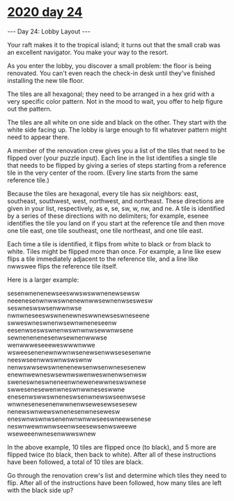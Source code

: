# [2020 day 24](https://adventofcode.com/2020/day/24)

--- Day 24: Lobby Layout ---

Your raft makes it to the tropical island; it turns out that the small crab was an excellent navigator. You make your way to the resort.



As you enter the lobby, you discover a small problem: the floor is being renovated. You can't even reach the check-in desk until they've finished installing the new tile floor.



The tiles are all hexagonal; they need to be arranged in a hex grid with a very specific color pattern. Not in the mood to wait, you offer to help figure out the pattern.



The tiles are all white on one side and black on the other. They start with the white side facing up. The lobby is large enough to fit whatever pattern might need to appear there.



A member of the renovation crew gives you a list of the tiles that need to be flipped over (your puzzle input). Each line in the list identifies a single tile that needs to be flipped by giving a series of steps starting from a reference tile in the very center of the room. (Every line starts from the same reference tile.)



Because the tiles are hexagonal, every tile has six neighbors: east, southeast, southwest, west, northwest, and northeast. These directions are given in your list, respectively, as e, se, sw, w, nw, and ne. A tile is identified by a series of these directions with no delimiters; for example, esenee identifies the tile you land on if you start at the reference tile and then move one tile east, one tile southeast, one tile northeast, and one tile east.



Each time a tile is identified, it flips from white to black or from black to white. Tiles might be flipped more than once. For example, a line like esew flips a tile immediately adjacent to the reference tile, and a line like nwwswee flips the reference tile itself.



Here is a larger example:



sesenwnenenewseeswwswswwnenewsewsw\
neeenesenwnwwswnenewnwwsewnenwseswesw\
seswneswswsenwwnwse\
nwnwneseeswswnenewneswwnewseswneseene\
swweswneswnenwsewnwneneseenw\
eesenwseswswnenwswnwnwsewwnwsene\
sewnenenenesenwsewnenwwwse\
wenwwweseeeweswwwnwwe\
wsweesenenewnwwnwsenewsenwwsesesenwne\
neeswseenwwswnwswswnw\
nenwswwsewswnenenewsenwsenwnesesenew\
enewnwewneswsewnwswenweswnenwsenwsw\
sweneswneswneneenwnewenewwneswswnese\
swwesenesewenwneswnwwneseswwne\
enesenwswwswneneswsenwnewswseenwsese\
wnwnesenesenenwwnenwsewesewsesesew\
nenewswnwewswnenesenwnesewesw\
eneswnwswnwsenenwnwnwwseeswneewsenese\
neswnwewnwnwseenwseesewsenwsweewe\
wseweeenwnesenwwwswnew



In the above example, 10 tiles are flipped once (to black), and 5 more are flipped twice (to black, then back to white). After all of these instructions have been followed, a total of 10 tiles are black.



Go through the renovation crew's list and determine which tiles they need to flip. After all of the instructions have been followed, how many tiles are left with the black side up?



